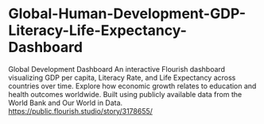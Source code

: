 # Global-Human-Development-GDP-Literacy-Life-Expectancy-Dashboard
Global Development Dashboard An interactive Flourish dashboard visualizing GDP per capita, Literacy Rate, and Life Expectancy across countries over time. Explore how economic growth relates to education and health outcomes worldwide. Built using publicly available data from the World Bank and Our World in Data.
https://public.flourish.studio/story/3178655/
